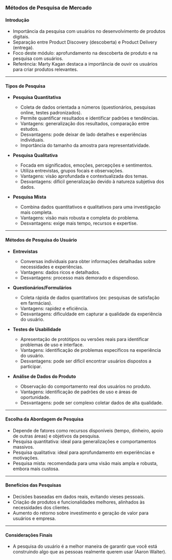 ### Métodos de Pesquisa de Mercado

#### Introdução

- Importância da pesquisa com usuários no desenvolvimento de produtos digitais.
- Separação entre Product Discovery (descoberta) e Product Delivery (entrega).
- Foco deste módulo: aprofundamento na descoberta de produto e na pesquisa com usuários.
- Referência: Marty Kagan destaca a importância de ouvir os usuários para criar produtos relevantes.

---

#### Tipos de Pesquisa

- **Pesquisa Quantitativa**

  - Coleta de dados orientada a números (questionários, pesquisas online, testes padronizados).
  - Permite quantificar resultados e identificar padrões e tendências.
  - Vantagens: generalização dos resultados, comparação entre estudos.
  - Desvantagens: pode deixar de lado detalhes e experiências individuais.
  - Importância do tamanho da amostra para representatividade.

- **Pesquisa Qualitativa**

  - Focada em significados, emoções, percepções e sentimentos.
  - Utiliza entrevistas, grupos focais e observações.
  - Vantagens: visão aprofundada e contextualizada dos temas.
  - Desvantagens: difícil generalização devido à natureza subjetiva dos dados.

- **Pesquisa Mista**
  - Combina dados quantitativos e qualitativos para uma investigação mais completa.
  - Vantagens: visão mais robusta e completa do problema.
  - Desvantagens: exige mais tempo, recursos e expertise.

---

#### Métodos de Pesquisa do Usuário

- **Entrevistas**

  - Conversas individuais para obter informações detalhadas sobre necessidades e experiências.
  - Vantagens: dados ricos e detalhados.
  - Desvantagens: processo mais demorado e dispendioso.

- **Questionários/Formulários**

  - Coleta rápida de dados quantitativos (ex: pesquisas de satisfação em farmácias).
  - Vantagens: rapidez e eficiência.
  - Desvantagens: dificuldade em capturar a qualidade da experiência do usuário.

- **Testes de Usabilidade**

  - Apresentação de protótipos ou versões reais para identificar problemas de uso e interface.
  - Vantagens: identificação de problemas específicos na experiência do usuário.
  - Desvantagens: pode ser difícil encontrar usuários dispostos a participar.

- **Análise de Dados do Produto**
  - Observação do comportamento real dos usuários no produto.
  - Vantagens: identificação de padrões de uso e áreas de oportunidade.
  - Desvantagens: pode ser complexo coletar dados de alta qualidade.

---

#### Escolha da Abordagem de Pesquisa

- Depende de fatores como recursos disponíveis (tempo, dinheiro, apoio de outras áreas) e objetivos da pesquisa.
- Pesquisa quantitativa: ideal para generalizações e comportamentos massivos.
- Pesquisa qualitativa: ideal para aprofundamento em experiências e motivações.
- Pesquisa mista: recomendada para uma visão mais ampla e robusta, embora mais custosa.

---

#### Benefícios das Pesquisas

- Decisões baseadas em dados reais, evitando vieses pessoais.
- Criação de produtos e funcionalidades melhores, alinhados às necessidades dos clientes.
- Aumento do retorno sobre investimento e geração de valor para usuários e empresa.

---

#### Considerações Finais

- A pesquisa do usuário é a melhor maneira de garantir que você está construindo algo que as pessoas realmente querem usar (Aaron Walter).
